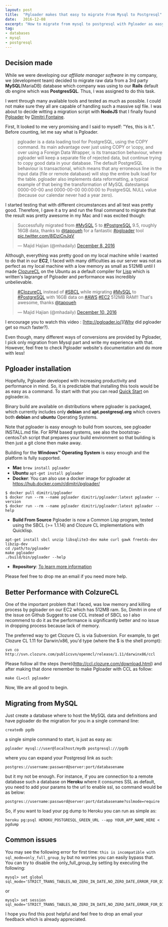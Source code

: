 ```yaml
---
layout: post
title:  "Pgloader makes that easy to migrate From Mysql to Postgresql"
date:   2016-12-08
excerpt: "How to migrate from mysql to postgresql with Pgloader as easy as a command line."
tag:
- databases 
- mysql
- postgresql
---
```


## Decision made

While we were developing our *affiliate manager software* in my company, we (development team) decided to migrate raw data from 
a 3rd party **MySQL**(MariaDB) database which company was using to our **Rails** default db engine which was **PostgresSQL**. 
Thus, I was assigned to do this task. 

I went through many available tools and tested as much as possible. I could not make sure they all are capable 
of handling such a massive sql file. I was about to decide witting a migration script with **NodeJS** that 
I finally found [Pgloader](http://pgloader.io/) by [Dimitri Fontaine](https://twitter.com/tapoueh). 

First, It looked to me very promising and I said to myself: "Yes, this is it.". Before counting, let me say what is Pgloader. 

<blockquote>pgloader is a data loading tool for PostgreSQL, using the COPY command.
Its main advantage over just using COPY or \copy, and over using a Foreign Data Wrapper, is its transaction behaviour, where pgloader will keep a separate file of rejected data, but continue trying to copy good data in your database.
The default PostgreSQL behaviour is transactional, which means that any erroneous line in the input data (file or remote database) will stop the entire bulk load for the table.
pgloader also implements data reformatting, a typical example of that being the transformation of MySQL datestamps 0000-00-00 and 0000-00-00 00:00:00 to PostgreSQL NULL value (because our calendar never had a year zero).
</blockquote>


I started testing that with different circumstances and all test was pretty good. Therefore, I gave it a try and 
run the final command to migrate that the result was pretty awesome in my Mac and I was excited though:

<blockquote class="twitter-tweet" data-lang="en"><p lang="en" dir="ltr">Successfully migrated from <a href="https://twitter.com/hashtag/MySQL?src=hash">#MySQL</a> 5 to <a href="https://twitter.com/hashtag/PostgreSQL?src=hash">#PostgreSQL</a> 9.5, roughly 16GB data, thanks to <a href="https://twitter.com/tapoueh">@tapoueh</a> for a fantastic <a href="https://twitter.com/hashtag/pgloader?src=hash">#pgloader</a> tool <a href="https://t.co/8lDziCnJqV">pic.twitter.com/8lDziCnJqV</a></p>&mdash; Majid Hajian (@mhadaily) <a href="https://twitter.com/mhadaily/status/806763214092414976">December 8, 2016</a></blockquote>
<script async src="//platform.twitter.com/widgets.js" charset="utf-8"></script>

Although, everything was pretty good on my local machine while I wanted to do that in our **EC2**, I faced with many difficulties as
our server was not as perfect as my local machine with a low memory as small as 512MB until I made [ClozureCL](http://ccl.clozure.com/) on the Ubuntu as a default 
compiler for [Lisp](https://www.common-lisp.net/) which is written's lagrange of Pgloader and performance was incredibly unbelievable. 
 
 <blockquote class="twitter-tweet" data-lang="en"><p lang="en" dir="ltr"><a href="https://twitter.com/hashtag/ClozureCL?src=hash">#ClozureCL</a> instead of <a href="https://twitter.com/hashtag/SBCL?src=hash">#SBCL</a> while migrating <a href="https://twitter.com/hashtag/MySQL?src=hash">#MySQL</a> to <a href="https://twitter.com/hashtag/PostgreSQL?src=hash">#PostgreSQL</a> with 16GB data on <a href="https://twitter.com/hashtag/AWS?src=hash">#AWS</a> <a href="https://twitter.com/hashtag/EC2?src=hash">#EC2</a> 512MB RAM!! That&#39;s awesome, thanks <a href="https://twitter.com/tapoueh">@tapoueh</a></p>&mdash; Majid Hajian (@mhadaily) <a href="https://twitter.com/mhadaily/status/807632035300769792">December 10, 2016</a></blockquote>
 <script async src="//platform.twitter.com/widgets.js" charset="utf-8"></script>
 
I encourage you to watch this video : [http://pgloader.io/](Why did pgloader get so much faster?). 

Even though, many different ways of conversions are provided by Pgloader, I pick only migration from Mysql part and write my experience with that.
However, feel free to check Pgloader website's documentation and do more with less!
 
 
## Pgloader installation

Hopefully, Pgloader developed with increasing productivity and performance in mind. So, it is predictable that installing 
this tools would be as easy as a command. To start with that you can read [Quick Start](http://pgloader.io/howto/quickstart.html) on pgloader.io. 

Binary build are available on distributions where pgloader is packaged, which currently includes only **debian** and **apt.postgresql.org** which covers both **debian** and **ubuntu** Operating Systems.

Note that pgloader is easy enough to build from sources, see pgloader INSTALL.md file. For RPM based systems, see also the bootstrap-centos7.sh script that prepares your build environment so that building is then just a git clone then make away.

Building for the **Windows™ Operating System** is easy enough and the platform is fully supported.

 
* **Mac** `brew install pgloader`
* **Ubuntu** `apt-get install pgloader`
* **Docker**: You can also use a docker image for pgloader at https://hub.docker.com/r/dimitri/pgloader/ 

````
$ docker pull dimitri/pgloader
$ docker run --rm --name pgloader dimitri/pgloader:latest pgloader --version
$ docker run --rm --name pgloader dimitri/pgloader:latest pgloader --help
````
* **Build From Source** Pgloader is now a Common Lisp program, tested using the SBCL (>= 1.1.14) and Clozure CL implementations with Quicklisp.

````
apt-get install sbcl unzip libsqlite3-dev make curl gawk freetds-dev libzip-dev
cd /path/to/pgloader
make pgloader
./build/bin/pgloader --help
````
* **Repository**: [To learn more information](https://github.com/dimitri/pgloader)

Please feel free to drop me an email if you need more help.

## Better Performance with ColzureCL 

One of the important problem that I faced, was low memory and killing process by pgloader on our EC2 which has 512MB ram. So, 
Dimitri in one of the issue on Github Suggest to use CCL instead of SBCL so I also recommend to do it as the performance is significantly
better and no issue in dropping process because lack of memory. 

The preferred way to get Clozure CL is via Subversion. For example, to get Clozure CL 1.11 for Darwin/x86, you'd type (where the $ is the shell prompt):

````
svn co http://svn.clozure.com/publicsvn/openmcl/release/1.11/darwinx86/ccl
````

Please follow all the steps (here)(http://ccl.clozure.com/download.html) and after making that done remember to make Pgloader with CCL as follow:

````
make CL=ccl pgloader
````
Now, We are all good to begin.

## Migrating from MySQL

Just create a database where to host the MySQL data and definitions and have pgloader do the migration for you in a single command line:

```
createdb pgdb
```  

a single simple command to start, is just as easy as:

````
pgloader mysql://user@localhost/mydb postgresql:///pgdb 
````

where you can expand your Postgresql link as such:

````
postgres://username:password@server:port/databasename
````

but it my not be enough. For instance, if you are connection to a remote database such a database on **Heroku** where 
it consumes SSL as default, you need to add your params to the url to enable ssl, so command would be as below:

````
postgres://username:password@server:port/databasename?sslmode=require
````

So, if you want to load your pg dump to Heroku you can run as simple as:

````
heroku pg:psql HEROKU_POSTGRESQL_GREEN_URL --app YOUR_APP_NAME_HERE < pgdump
````


## Common issues

You may see the following error for first time: `this is incompatible with sql_mode=only_full_group_by`
but no worries you can easily bypass that. 
You can try to disable the only_full_group_by setting by executing the following:

````
mysql> set global sql_mode='STRICT_TRANS_TABLES,NO_ZERO_IN_DATE,NO_ZERO_DATE,ERROR_FOR_DIVISION_BY_ZERO,NO_AUTO_CREATE_USER,NO_ENGINE_SUBSTITUTION';
````
or 

````
mysql> set session sql_mode='STRICT_TRANS_TABLES,NO_ZERO_IN_DATE,NO_ZERO_DATE,ERROR_FOR_DIVISION_BY_ZERO,NO_AUTO_CREATE_USER,NO_ENGINE_SUBSTITUTION';
````

I hope you find this post helpful and feel free to drop an email your feedback which is already appreciated.
